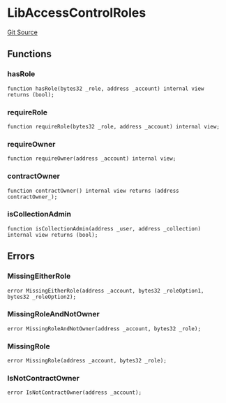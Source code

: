 # LibAccessControlRoles
[Git Source](https://github.com-treasure/TreasureProject/spellcaster-facets/blob/e61aea147da628641c6f090a95c62cf081f729f5/src/libraries/LibAccessControlRoles.sol)


## Functions
### hasRole


```solidity
function hasRole(bytes32 _role, address _account) internal view returns (bool);
```

### requireRole


```solidity
function requireRole(bytes32 _role, address _account) internal view;
```

### requireOwner


```solidity
function requireOwner(address _account) internal view;
```

### contractOwner


```solidity
function contractOwner() internal view returns (address contractOwner_);
```

### isCollectionAdmin


```solidity
function isCollectionAdmin(address _user, address _collection) internal view returns (bool);
```

## Errors
### MissingEitherRole

```solidity
error MissingEitherRole(address _account, bytes32 _roleOption1, bytes32 _roleOption2);
```

### MissingRoleAndNotOwner

```solidity
error MissingRoleAndNotOwner(address _account, bytes32 _role);
```

### MissingRole

```solidity
error MissingRole(address _account, bytes32 _role);
```

### IsNotContractOwner

```solidity
error IsNotContractOwner(address _account);
```

